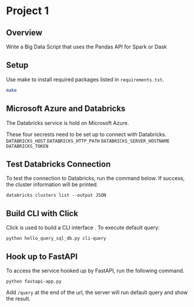 # Project 1

## Overview
Write a Big Data Script that uses the Pandas API for Spark or Dask

## Setup
Use make to install required packages listed in ```requirements.txt```.
```bash
make
```
## Microsoft Azure and Databricks
The Databricks service is hold on Microsoft Azure.

These four secrests need to be set up to connect with Databricks.
```DATABRICKS_HOST```
```DATABRICKS_HTTP_PATH```
```DATABRICKS_SERVER_HOSTNAME```
```DATABRICKS_TOKEN```


## Test Databricks Connection
To test the connection to Databricks, run the command below. If success, the cluster information will be printed.
```
databricks clusters list --output JSON
```

## Build CLI with Click
Click is used to build a CLI interface .
To execute default query:
```
python hello_query_sql_db.py cli-query
```

## Hook up to FastAPI
To access the service hooked up by FastAPI, run the following command.

```
python fastapi-app.py
```

Add ```/query``` at the end of the url, the server will run default query and show the result.
